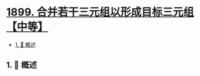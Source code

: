 # [1899. 合并若干三元组以形成目标三元组【中等】](https://github.com/Tdahuyou/TNotes.leetcode/tree/main/notes/1899.%20%E5%90%88%E5%B9%B6%E8%8B%A5%E5%B9%B2%E4%B8%89%E5%85%83%E7%BB%84%E4%BB%A5%E5%BD%A2%E6%88%90%E7%9B%AE%E6%A0%87%E4%B8%89%E5%85%83%E7%BB%84%E3%80%90%E4%B8%AD%E7%AD%89%E3%80%91)

<!-- region:toc -->

- [1. 📝 概述](#1--概述)

<!-- endregion:toc -->

## 1. 📝 概述

